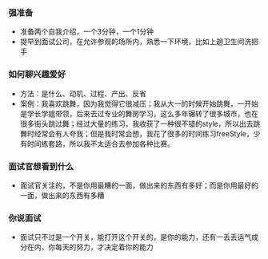 

### 强准备
- 准备两个自我介绍，一个3分钟，一个1分钟
- 提早到面试公司，在允许参观的场所内，熟悉一下环境，比如上趟卫生间洗把手

### 如何聊兴趣爱好
- 方法：是什么、动机、过程、产出、反省
- 案例：我喜欢跳舞，因为我觉得它很减压；我从大一的时候开始跳舞，一开始是学长学姐带领，后来去过专业的舞房学习，这么多年辗转了很多城市，也在很多街头跳过舞；经过大量的练习，我收获了一种很不错的style，所以出去跳舞时经常会有人夸我；但是我时常会想，我花了很多的时间练习freeStyle，少有时间练套路，所以我不太适合去参加各种比赛。

### 面试官想看到什么
- 面试官关注的，不是你用最糟的一面，做出来的东西有多好；而是你用最好的一面，做出来的东西有多糟

### 你说面试
- 面试只不过是一个开关，能打开这个开关的，是你的能力，还有一丢丢运气成分在内，你每天的努力，才决定着你的能力

<!-- to 2020.11.22 -->